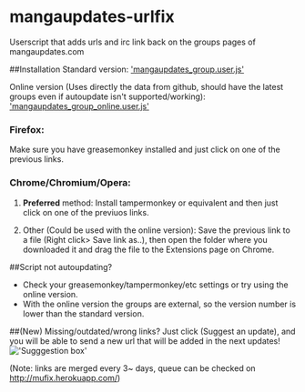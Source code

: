 mangaupdates-urlfix
===================

Userscript that adds urls and irc link back on the groups pages of mangaupdates.com

##Installation
Standard version: ['mangaupdates_group.user.js'](https://github.com/loadletter/mangaupdates-urlfix/raw/master/mangaupdates_group.user.js)


Online version (Uses directly the data from github, should have the latest groups even if autoupdate isn't supported/working): ['mangaupdates_group_online.user.js'](https://github.com/loadletter/mangaupdates-urlfix/raw/master/mangaupdates_group_online.user.js)


### Firefox:

Make sure you have greasemonkey installed and just click on one of the previous links.

### Chrome/Chromium/Opera:

1. **Preferred** method: Install tampermonkey or equivalent and then just click on one of the previuos links.

2. Other (Could be used with the online version): Save the previous link to a file (Right click> Save link as..), then open the folder where you downloaded it and drag the file to the Extensions page on Chrome.

##Script not autoupdating?
- Check your greasemonkey/tampermonkey/etc settings or try using the online version.
- With the online version the groups are external, so the version number is lower than the standard version.

##(New) Missing/outdated/wrong links?
Just click (Suggest an update), and you will be able to send a new url that will be added in the next updates!
!['Sugggestion box'](http://s29.postimg.org/3jq7j4593/sugg.png)

(Note: links are merged every 3~ days, queue can be checked on http://mufix.herokuapp.com/)
